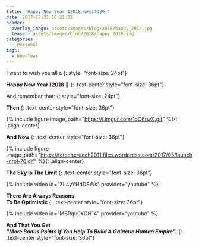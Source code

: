 ```yaml
---
title: 'Happy New Year 12018 &#x1f389;'
date: 2017-12-31 16:21:22
header: 
  overlay_image: assets/images/blog/2018/happy_2018.jpg
  teaser: assets/images/blog/2018/happy_2018.jpg
categories:
  - Personal
tags:
  - New-Year
---
```

I want to wish you all a
{: style="font-size: 24pt"}

**Happy New Year   [<span style="color: #ff0000;">1</span>2018](https://www.youtube.com/watch?v=czgOWmtGVGs)**   🎉
{: .text-center style="font-size: 36pt"}

And remember that: 
 {: style="font-size: 24pt"}

 **Then**
{: .text-center style="font-size: 36pt"}

{% include figure image_path="https://i.imgur.com/1oC6rwX.gif" %}{: .align-center}

**And Now** 
{: .text-center style="font-size: 36pt"}

{% include figure image_path="https://tctechcrunch2011.files.wordpress.com/2017/05/launch-nrol-76.gif" %}{: .align-center}

**The Sky Is The Limit**
{: .text-center style="font-size: 36pt"}

{% include video id="ZL4yYHdDSWs" provider="youtube" %}

**There Are Always Reasons**   
**To Be Optimistic**
{: .text-center style="font-size: 36pt"}

{% include video id="MBRqu0YOH14" provider="youtube" %}

**And That You Get**   
***"More Bonus Points If You Help To Build A Galactic Human Empire".***
{: .text-center style="font-size: 36pt"}